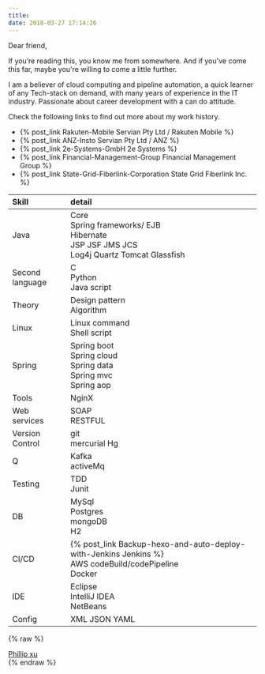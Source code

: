 ```yaml
---
title:  
date: 2018-03-27 17:14:26
---
```


Dear friend, 

  If you’re reading this, you know me from somewhere. 
And if you've come this far, maybe you're willing to come a little further.

I am a believer of cloud computing and pipeline automation, a quick learner of any Tech-stack on demand, with many years of experience in the IT industry. Passionate about career development with a can do attitude.

Check the following links to find out more about my work history.

* {% post_link Rakuten-Mobile Servian Pty Ltd / Rakuten Mobile %}
* {% post_link ANZ-Insto Servian Pty Ltd / ANZ %}
* {% post_link 2e-Systems-GmbH 2e Systems %}
* {% post_link Financial-Management-Group Financial Management Group %}
* {% post_link State-Grid-Fiberlink-Corporation State Grid Fiberlink Inc. %}

|Skill|detail|
|:--|:--|
|Java|Core<br/>Spring frameworks/ EJB<br/>Hibernate<br/>JSP JSF JMS JCS<br/>Log4j Quartz Tomcat Glassfish|
|Second language|C<br/>Python<br/>Java script|
|Theory|Design pattern<br/>Algorithm|
|Linux|Linux command<br/>Shell script|
|Spring|Spring boot<br/>Spring cloud<br/>Spring data<br/>Spring mvc<br/>Spring aop|
|Tools|NginX|
|Web services|SOAP<br/>RESTFUL|
|Version Control|git<br/>mercurial Hg|
|Q|Kafka<br/>activeMq|
|Testing|TDD<br/>Junit|
|DB|MySql<br/>Postgres<br/>mongoDB<br/>H2|
|CI/CD|{% post_link Backup-hexo-and-auto-deploy-with-Jenkins Jenkins %}<br/>AWS codeBuild/codePipeline<br/>Docker|
|IDE|Eclipse<br/>IntelliJ IDEA<br/>NetBeans|
|Config|XML JSON YAML|

{% raw %}
<script type="text/javascript" src="https://platform.linkedin.com/badges/js/profile.js" async defer></script>
<div class="LI-profile-badge"  data-version="v1" data-size="medium" data-locale="en_US" data-type="vertical" data-theme="light" data-vanity="phillip-xu"><a class="LI-simple-link" href='https://au.linkedin.com/in/phillip-xu?trk=profile-badge'>Phillip xu</a></div>
{% endraw %}